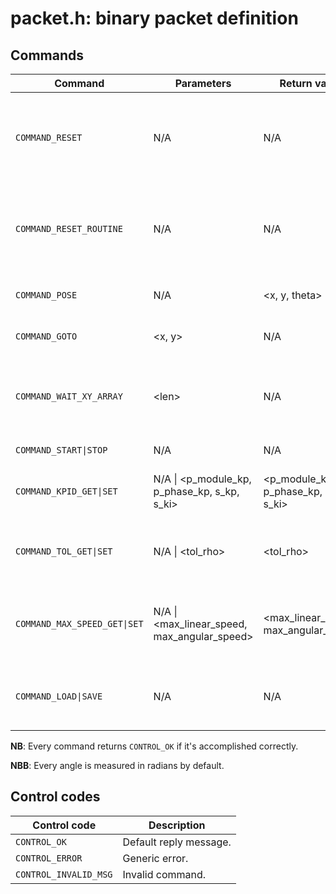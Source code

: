 # packet.h: binary packet definition
## Commands

|	Command	|	Parameters	|	Return values	|	Description	|
|---------------|---------------|---------------|---------------|
|	`COMMAND_RESET`	|	N/A	|	N/A	|	Set the zero of the ortogonal system in the current point of the 2D space.	|
|	`COMMAND_RESET_ROUTINE`	|	N/A	|	N/A	|	Execute the automatic reset routine by using the two front switches.	|
|	`COMMAND_POSE`	|	N/A	|	&lt;x, y, theta&gt;	|	Get the pose of the robot.	|
|	`COMMAND_GOTO`	|	&lt;x, y&gt;	|	N/A	|	Go to the &lt;x, y&gt; point.	|
|	`COMMAND_WAIT_XY_ARRAY`	|	&lt;len&gt;	|	N/A	|	Await for an array of &lt;x, y&gt; points (floats) of length &lt;len&gt;.	|
|	`COMMAND_START\|STOP`	|	N/A	|	N/A	|	Start \| Stop engine.	|
|	`COMMAND_KPID_GET\|SET`	|	N/A \| &lt;p_module_kp, p_phase_kp, s_kp, s_ki&gt;	|	&lt;p_module_kp, p_phase_kp, s_kp, s_ki&gt;	|	Get \| Set the various PID constants.	|
|	`COMMAND_TOL_GET\|SET`	|	N/A \| &lt;tol_rho&gt;	|	&lt;tol_rho&gt;	|	Get \| Set the distance tollerance (m).	|
|	`COMMAND_MAX_SPEED_GET\|SET`	|	N/A \| &lt;max_linear_speed, max_angular_speed&gt;	|	&lt;max_linear_speed, max_angular_speed&gt;	|	Get \| Set robot maximum speeds (m/s, rad/s).	|
|	`COMMAND_LOAD\|SAVE`	|	N/A	|	N/A	|	Load \| Save current settings from \| to EEPROM.	|

**NB**:	Every command returns `CONTROL_OK` if it's accomplished correctly.

**NBB**:	Every angle is measured in radians by default.

## Control codes

|	Control code	|	Description	|
|---------------|-------------|
|	`CONTROL_OK`	|	Default reply message.	|
|	`CONTROL_ERROR`	|	Generic error.	|
|	`CONTROL_INVALID_MSG`	|	Invalid command.	|

